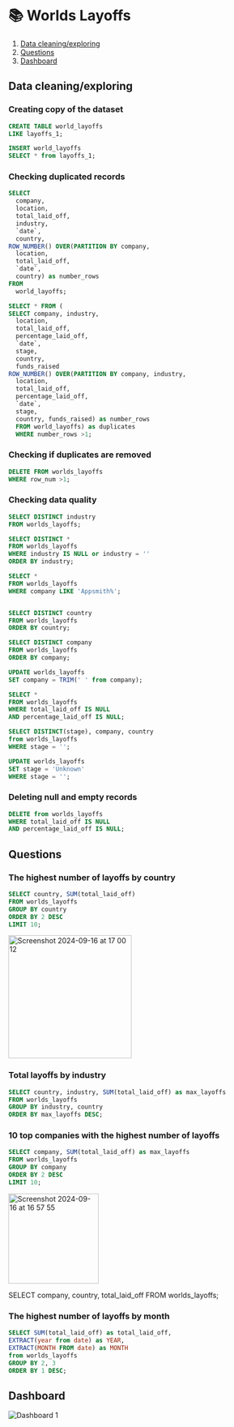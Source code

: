 # 📚 Worlds Layoffs

 1. [Data cleaning/exploring](#data-cleaning/exploring)
 2. [Questions](#questions)
 3. [Dashboard](#dashboard)


## Data cleaning/exploring 
### Creating copy of the dataset

```sql
CREATE TABLE world_layoffs
LIKE layoffs_1;

INSERT world_layoffs
SELECT * from layoffs_1;
```

### Checking duplicated records

```sql
SELECT 
  company, 
  location, 
  total_laid_off,
  industry, 
  `date`, 
  country,
ROW_NUMBER() OVER(PARTITION BY company, 
  location, 
  total_laid_off, 
  `date`, 
  country) as number_rows
FROM 
  world_layoffs;

SELECT * FROM (
SELECT company, industry,
  location, 
  total_laid_off, 
  percentage_laid_off,
  `date`,
  stage, 
  country,
  funds_raised
ROW_NUMBER() OVER(PARTITION BY company, industry,
  location, 
  total_laid_off, 
  percentage_laid_off,
  `date`,
  stage, 
  country, funds_raised) as number_rows
  FROM world_layoffs) as duplicates
  WHERE number_rows >1;
```
### Checking if duplicates are removed
```sql
DELETE FROM worlds_layoffs
WHERE row_num >1;
```

### Checking data quality
```sql
SELECT DISTINCT industry
FROM worlds_layoffs;

SELECT DISTINCT *
FROM worlds_layoffs
WHERE industry IS NULL or industry = ''
ORDER BY industry;

SELECT *
FROM worlds_layoffs
WHERE company LIKE 'Appsmith%';


SELECT DISTINCT country
FROM worlds_layoffs
ORDER BY country;

SELECT DISTINCT company
FROM worlds_layoffs
ORDER BY company;

UPDATE worlds_layoffs
SET company = TRIM(' ' from company);

SELECT *
FROM worlds_layoffs
WHERE total_laid_off IS NULL
AND percentage_laid_off IS NULL;

SELECT DISTINCT(stage), company, country
from worlds_layoffs
WHERE stage = '';

UPDATE worlds_layoffs
SET stage = 'Unknown'
WHERE stage = '';
```
### Deleting null and empty records

```sql
DELETE from worlds_layoffs
WHERE total_laid_off IS NULL
AND percentage_laid_off IS NULL;
```
## Questions

###  The highest number of layoffs by country
```sql
SELECT country, SUM(total_laid_off)
FROM worlds_layoffs
GROUP BY country
ORDER BY 2 DESC
LIMIT 10;
```
<img width="243" alt="Screenshot 2024-09-16 at 17 00 12" src="https://github.com/user-attachments/assets/9d14caa4-13d8-4a8d-85dd-6451aa1cfef3">

### Total layoffs by industry 
```sql
SELECT country, industry, SUM(total_laid_off) as max_layoffs
FROM worlds_layoffs
GROUP BY industry, country
ORDER BY max_layoffs DESC;
```

### 10 top companies with the highest number of layoffs
```sql
SELECT company, SUM(total_laid_off) as max_layoffs
FROM worlds_layoffs
GROUP BY company
ORDER BY 2 DESC
LIMIT 10;
```
<img width="178" alt="Screenshot 2024-09-16 at 16 57 55" src="https://github.com/user-attachments/assets/8935adf6-8fab-4fa7-a840-841e10bad99a">

SELECT company, country, total_laid_off
FROM worlds_layoffs;

### The highest number of layoffs by month

```sql
SELECT SUM(total_laid_off) as total_laid_off,
EXTRACT(year from date) as YEAR,
EXTRACT(MONTH FROM date) as MONTH
from worlds_layoffs
GROUP BY 2, 3
ORDER BY 1 DESC;
```

## Dashboard

![Dashboard 1](https://github.com/user-attachments/assets/eba877e1-dfa7-43fc-afb2-d30e6666c706)


